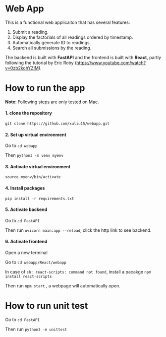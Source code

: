 # Web App

This is a functional web applicaiton that has several features:
1. Submit a reading.
2. Display the factorials of all readings ordered by timestamp.
3. Automatically generate ID to readings. 
4. Search all submissions by the reading.

The backend is built with **FastAPI** and the frontend is built with **React**, partly following the tutorial by Eric Roby (https://www.youtube.com/watch?v=0zb2kohYZIM).

# How to run the app
**Note**: Following steps are only tested on Mac.

#### 1. clone the repository
   
`git clone https://github.com/xuliu15/webapp.git`

#### 2. Set up virtual environment

Go to `cd webapp`

Then `python3 -m venv myenv`

#### 3. Activate virtual environment

`source myenv/bin/activate`

#### 4. Install packages
   
`pip install -r requirements.txt`

#### 5. Activate backend
   
Go to `cd FastAPI`

Then run `uvicorn main:app --reload`, click the http link to see backend.

#### 6. Activate frontend

Open a new terminal
   
Go to `cd webapp/React/webapp`

In case of `sh: react-scripts: command not found`, install a pacakge `npm install react-scripts` 

Then run `npm start` , a webpage will automatically open. 

# How to run unit test

Go to `cd FastAPI`

Then run `python3 -m unittest`





